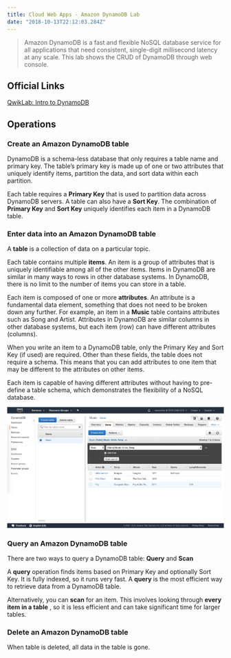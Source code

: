 ```yaml
---
title: Cloud Web Apps - Amazon DynamoDB Lab
date: "2018-10-13T22:12:03.284Z"
---
```


> Amazon DynamoDB is a fast and flexible NoSQL database service for all applications that need consistent, 
single-digit millisecond latency at any scale. 
This lab shows the CRUD of DynamoDB through web console.

## Official Links

[QwikLab: Intro to DynamoDB](https://awseducate.qwiklabs.com/focuses/23?parent=catalog)

## Operations

### Create an Amazon DynamoDB table

DynamoDB is a schema-less database that only requires a table name and primary key. 
The table’s primary key is made up of one or two attributes that uniquely identify items, 
partition the data, and sort data within each partition.

Each table requires a __Primary Key__ that is used to partition data across DynamoDB servers.
A table can also have a __Sort Key__. The combination of __Primary Key__ and __Sort Key__
uniquely identifies each item in a DynamoDB table.

### Enter data into an Amazon DynamoDB table

A __table__ is a collection of data on a particular topic.

Each table contains multiple __items__. 
An item is a group of attributes that is uniquely identifiable among all of the other items. 
Items in DynamoDB are similar in many ways to rows in other database systems. 
In DynamoDB, there is no limit to the number of items you can store in a table.

Each item is composed of one or more __attributes__. 
An attribute is a fundamental data element, something that does not need to be broken down any further. 
For example, an item in a __Music__  table contains attributes such as Song and Artist. 
Attributes in DynamoDB are similar columns in other database systems, but each item (row) can have different attributes (columns).

When you write an item to a DynamoDB table, only the Primary Key and Sort Key (if used) are required. 
Other than these fields, the table does not require a schema. 
This means that you can add attributes to one item that may be different to the attributes on other items.

Each item is capable of having different attributes without having to pre-define a table schema, 
which demonstrates the flexibility of a NoSQL database.

![add items](add.png)

### Query an Amazon DynamoDB table

There are two ways to query a DynamoDB table: __Query__ and __Scan__

A __query__ operation finds items based on Primary Key and optionally Sort Key. It is fully indexed, so it runs very fast.
A __query__ is the most efficient way to retrieve data from a DynamoDB table.

Alternatively, you can __scan__ for an item. This involves looking through __every item in a table__
, so it is less efficient and can take significant time for larger tables.

### Delete an Amazon DynamoDB table

When table is deleted, all data in the table is gone.